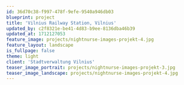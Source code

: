 ```yaml
---
id: 36d70c38-f997-478f-9efe-9540a946db03
blueprint: project
title: 'Vilnius Railway Station, Vilnius'
updated_by: c2f8321e-be41-4d83-b9ee-8136dba46b39
updated_at: 1712127053
feature_image: projects/nightnurse-images-projekt-4.jpg
feature_layout: landscape
is_fullpage: false
theme: light
client: 'Stadtverwaltung Vilnius'
teaser_image_portrait: projects/nightnurse-images-projekt-3.jpg
teaser_image_landscape: projects/nightnurse-images-projekt-4.jpg
---
```

